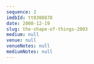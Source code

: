 ```yaml
---
sequence: 2
imdbId: tt0308878
date: 2008-12-19
slug: the-shape-of-things-2003
medium: null
venue: null
venueNotes: null
mediumNotes: null
---
```


